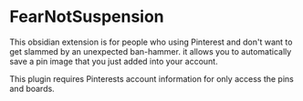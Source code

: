 # FearNotSuspension

This obsidian extension is for people who using Pinterest and don't want to get slammed by an unexpected ban-hammer. it allows you to automatically save a pin image that you just added into your account.

This plugin requires Pinterests account information for only access the pins and boards.
